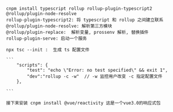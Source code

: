 ##
    cnpm install typescript rollup rollup-plugin-typescript2 @rollup/plugin-node-resolve 
    rollup-plugin-typescript2: 将 typescript 和 rollup 之间建立联系
    @rollup/plugin-node-resolve: 解析第三方模块 
    @rollup/plugin-replace:  解析变量, prossenv 解析, 替换插件
    rollup-plugin-serve: 启动一个服务

    npx tsc --init :  生成 ts 配置文件

    ``` 
        "scripts": {
            "test": "echo \"Error: no test specified\" && exit 1",
            "dev":"rollup -c -w"  // -w 监控用户改变 -c 指定配置文件
        },

    ```

    接下来安装 cnpm install @vue/reactivity 这是一个vue3.0的响应式包